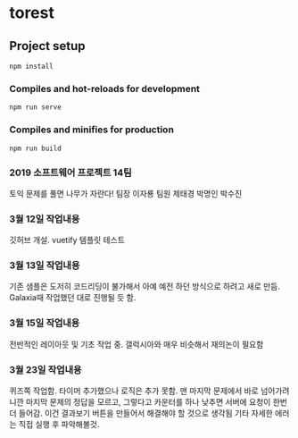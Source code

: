 # torest

## Project setup
```
npm install
```

### Compiles and hot-reloads for development
```
npm run serve
```

### Compiles and minifies for production
```
npm run build
```

### 2019 소프트웨어 프로젝트 14팀
토익 문제를 풀면 나무가 자란다!
팀장 이자룡 팀원 제태경 박명인 박수진

### 3월 12일 작업내용
깃허브 개설. vuetify 템플릿 테스트

### 3월 13일 작업내용
기존 샘플은 도저히 코드리딩이 불가해서 아예 예전 하던 방식으로 하려고 새로 만듬.
Galaxia때 작업했던 대로 진행될 듯 함. 

### 3월 15일 작업내용
전반적인 레이아웃 및 기초 작업 중. 갤럭시아와 매우 비슷해서 재의논이 필요함

### 3월 23일 작업내용
퀴즈쪽 작업함. 타이머 추가했으나 로직은 추가 못함. 
맨 마지막 문제에서 바로 넘어가려니깐 마지막 문제의 정답을 모르고, 그렇다고 카운터를 하나 낮추면 서버에 요청이 한번 더 들어감. 이건 결과보기 버튼을 만들어서 해결해야 할 것으로 생각됨
기타 자세한 에러는 직접 실행 후 파악해볼것. 